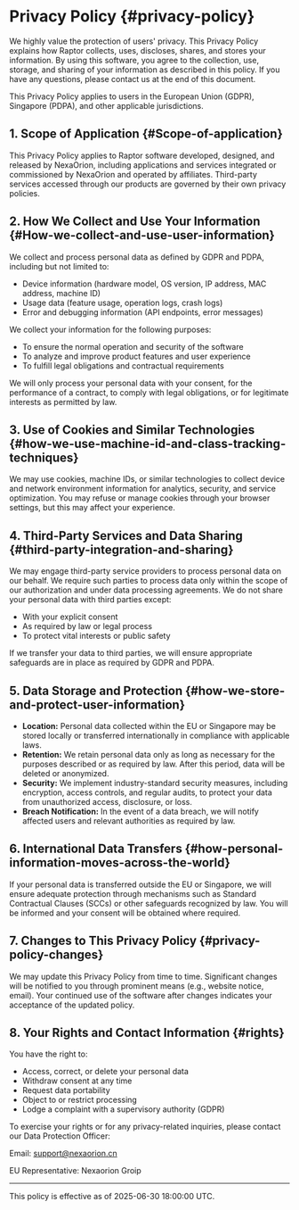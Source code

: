 # Privacy Policy {#privacy-policy}

We highly value the protection of users' privacy. This Privacy Policy explains how Raptor collects, uses, discloses, shares, and stores your information. By using this software, you agree to the collection, use, storage, and sharing of your information as described in this policy. If you have any questions, please contact us at the end of this document.

This Privacy Policy applies to users in the European Union (GDPR), Singapore (PDPA), and other applicable jurisdictions.

## 1. Scope of Application {#Scope-of-application}

This Privacy Policy applies to Raptor software developed, designed, and released by NexaOrion, including applications and services integrated or commissioned by NexaOrion and operated by affiliates. Third-party services accessed through our products are governed by their own privacy policies.

## 2. How We Collect and Use Your Information {#How-we-collect-and-use-user-information}

We collect and process personal data as defined by GDPR and PDPA, including but not limited to:
- Device information (hardware model, OS version, IP address, MAC address, machine ID)
- Usage data (feature usage, operation logs, crash logs)
- Error and debugging information (API endpoints, error messages)

We collect your information for the following purposes:
- To ensure the normal operation and security of the software
- To analyze and improve product features and user experience
- To fulfill legal obligations and contractual requirements

We will only process your personal data with your consent, for the performance of a contract, to comply with legal obligations, or for legitimate interests as permitted by law.

## 3. Use of Cookies and Similar Technologies {#how-we-use-machine-id-and-class-tracking-techniques}

We may use cookies, machine IDs, or similar technologies to collect device and network environment information for analytics, security, and service optimization. You may refuse or manage cookies through your browser settings, but this may affect your experience.

## 4. Third-Party Services and Data Sharing {#third-party-integration-and-sharing}

We may engage third-party service providers to process personal data on our behalf. We require such parties to process data only within the scope of our authorization and under data processing agreements. We do not share your personal data with third parties except:
- With your explicit consent
- As required by law or legal process
- To protect vital interests or public safety

If we transfer your data to third parties, we will ensure appropriate safeguards are in place as required by GDPR and PDPA.

## 5. Data Storage and Protection {#how-we-store-and-protect-user-information}

- **Location:** Personal data collected within the EU or Singapore may be stored locally or transferred internationally in compliance with applicable laws.
- **Retention:** We retain personal data only as long as necessary for the purposes described or as required by law. After this period, data will be deleted or anonymized.
- **Security:** We implement industry-standard security measures, including encryption, access controls, and regular audits, to protect your data from unauthorized access, disclosure, or loss.
- **Breach Notification:** In the event of a data breach, we will notify affected users and relevant authorities as required by law.

## 6. International Data Transfers {#how-personal-information-moves-across-the-world}

If your personal data is transferred outside the EU or Singapore, we will ensure adequate protection through mechanisms such as Standard Contractual Clauses (SCCs) or other safeguards recognized by law. You will be informed and your consent will be obtained where required.

## 7. Changes to This Privacy Policy {#privacy-policy-changes}

We may update this Privacy Policy from time to time. Significant changes will be notified to you through prominent means (e.g., website notice, email). Your continued use of the software after changes indicates your acceptance of the updated policy.

## 8. Your Rights and Contact Information {#rights}

You have the right to:
- Access, correct, or delete your personal data
- Withdraw consent at any time
- Request data portability
- Object to or restrict processing
- Lodge a complaint with a supervisory authority (GDPR)

To exercise your rights or for any privacy-related inquiries, please contact our Data Protection Officer:

Email: support@nexaorion.cn

EU Representative: Nexaorion Groip

---

This policy is effective as of 2025-06-30 18:00:00 UTC.